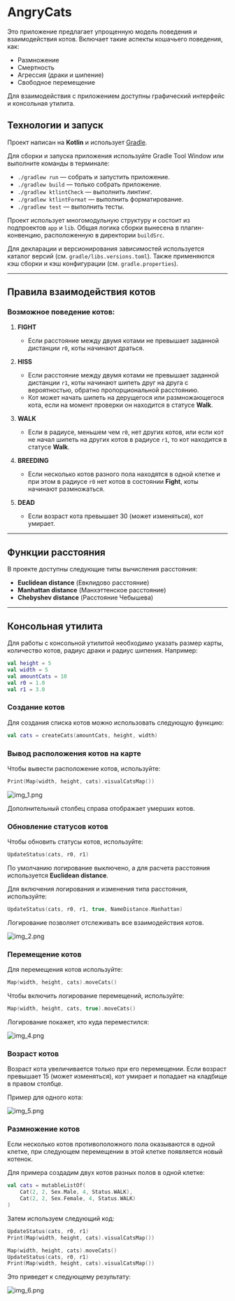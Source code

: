 
# AngryCats

Это приложение предлагает упрощенную модель поведения и взаимодействия котов. Включает такие аспекты кошачьего поведения, как:

- Размножение
- Смертность
- Агрессия (драки и шипение)
- Свободное перемещение

Для взаимодействия с приложением доступны графический интерфейс и консольная утилита.

## Технологии и запуск

Проект написан на **Kotlin** и использует [Gradle](https://gradle.org/).

Для сборки и запуска приложения используйте Gradle Tool Window или выполните команды в терминале:

- `./gradlew run` — собрать и запустить приложение.
- `./gradlew build` — только собрать приложение.
- `./gradlew ktlintCheck` — выполнить линтинг.
- `./gradlew ktlintFormat` — выполнить форматирование.
- `./gradlew test` — выполнить тесты.

Проект использует многомодульную структуру и состоит из подпроектов `app` и `lib`. Общая логика сборки вынесена в плагин-конвенцию, расположенную в директории `buildSrc`.

Для декларации и версионирования зависимостей используется каталог версий (см. `gradle/libs.versions.toml`). Также применяются кэш сборки и кэш конфигурации (см. `gradle.properties`).

---

## Правила взаимодействия котов

### Возможное поведение котов:

1. **FIGHT**
   - Если расстояние между двумя котами не превышает заданной дистанции `r0`, коты начинают драться.

2. **HISS**
   - Если расстояние между двумя котами не превышает заданной дистанции `r1`, коты начинают шипеть друг на друга с вероятностью, обратно пропорциональной расстоянию.
   - Кот может начать шипеть на дерущегося или размножающегося кота, если на момент проверки он находится в статусе **Walk**.

3. **WALK**
   - Если в радиусе, меньшем чем `r0`, нет других котов, или если кот не начал шипеть на других котов в радиусе `r1`, то кот находится в статусе **Walk**.

4. **BREEDING**
   - Если несколько котов разного пола находятся в одной клетке и при этом в радиусе `r0` нет котов в состоянии **Fight**, коты начинают размножаться.

5. **DEAD**
   - Если возраст кота превышает 30 (может изменяться), кот умирает.

---

## Функции расстояния

В проекте доступны следующие типы вычисления расстояния:

- **Euclidean distance** (Евклидово расстояние)
- **Manhattan distance** (Манхэттенское расстояние)
- **Chebyshev distance** (Расстояние Чебышева)

---

## Консольная утилита

Для работы с консольной утилитой необходимо указать размер карты, количество котов, радиус драки и радиус шипения. Например:

```kotlin
val height = 5
val width = 5
val amountCats = 10
val r0 = 1.0
val r1 = 3.0
```

### Создание котов

Для создания списка котов можно использовать следующую функцию:

```kotlin
val cats = createCats(amountCats, height, width)
```

### Вывод расположения котов на карте

Чтобы вывести расположение котов, используйте:

```kotlin
Print(Map(width, height, cats).visualCatsMap())
```

![img_1.png](image/img_1.png)

Дополнительный столбец справа отображает умерших котов.

### Обновление статусов котов

Чтобы обновить статусы котов, используйте:

```kotlin
UpdateStatus(cats, r0, r1)
```

По умолчанию логирование выключено, а для расчета расстояния используется **Euclidean distance**.

Для включения логирования и изменения типа расстояния, используйте:

```kotlin
UpdateStatus(cats, r0, r1, true, NameDistance.Manhattan)
```

Логирование позволяет отслеживать все взаимодействия котов.

![img_2.png](image/img_2.png)

### Перемещение котов

Для перемещения котов используйте:

```kotlin
Map(width, height, cats).moveCats()
```

Чтобы включить логирование перемещений, используйте:

```kotlin
Map(width, height, cats, true).moveCats()
```

Логирование покажет, кто куда переместился:

![img_4.png](image/img_4.png)

### Возраст котов

Возраст кота увеличивается только при его перемещении. Если возраст превышает 15 (может изменяться), кот умирает и попадает на кладбище в правом столбце.

Пример для одного кота:

![img_5.png](image/img_5.png)

### Размножение котов

Если несколько котов противоположного пола оказываются в одной клетке, при следующем перемещении в этой клетке появляется новый котенок.

Для примера создадим двух котов разных полов в одной клетке:

```kotlin
val cats = mutableListOf(
    Cat(2, 2, Sex.Male, 4, Status.WALK),
    Cat(2, 2, Sex.Female, 4, Status.WALK)
)
```

Затем используем следующий код:

```kotlin
UpdateStatus(cats, r0, r1)
Print(Map(width, height, cats).visualCatsMap())

Map(width, height, cats).moveCats()
UpdateStatus(cats, r0, r1)
Print(Map(width, height, cats).visualCatsMap())
```

Это приведет к следующему результату:

![img_6.png](image/img_6.png)